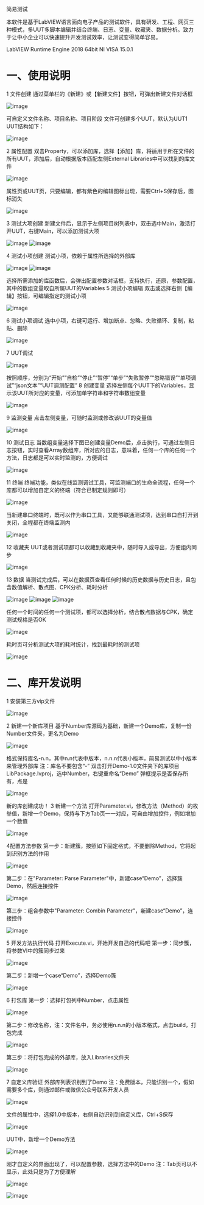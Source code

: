 简易测试
	
本软件是基于LabVIEW语言面向电子产品的测试软件，具有研发、工程、网页三种模式，多UUT多脚本编辑并结合终端、日志、变量、收藏夹、数据分析。致力于让中小企业可以快速提升开发测试效率，让测试变得简单容易。

LabVIEW Runtime Engine 2018	64bit
NI VISA	15.0.1

一、使用说明
=
1 文件创建
通过菜单栏的《新建》或【新建文件】按钮，可弹出新建文件对话框

 ![image](https://user-images.githubusercontent.com/28834684/163667051-eb452fa3-f4d1-496b-bf86-03e6082cfef1.png)

可自定义文件名称、项目名称、项目阶段
文件可创建多个UUT，默认为UUT1
UUT结构如下：

 ![image](https://user-images.githubusercontent.com/28834684/163667058-d5e5ea7a-c1ae-40a2-9ced-fc44b7ff78ca.png)

2 属性配置
双击Property，可以添加库，选择【添加】库，将适用于所在文件的所有UUT，添加后，自动根据版本匹配左侧External Libraries中可以找到的库文件

 ![image](https://user-images.githubusercontent.com/28834684/163667064-2286bda5-875e-45ea-92df-119e170d0fe2.png)

属性页或UUT页，只要编辑，都有紫色的编辑图标出现，需要Ctrl+S保存后，图标消失

 ![image](https://user-images.githubusercontent.com/28834684/163667071-3a003c05-f0bf-4c2c-99c3-a2335c6fe213.png)

3 测试大项创建
新建文件后，显示于左侧项目树列表中，双击选中Main，激活打开UUT，右键Main，可以添加测试大项

 ![image](https://user-images.githubusercontent.com/28834684/163667074-b08e8fd1-43f5-423d-ae95-5e4d68768ef8.png)
![image](https://user-images.githubusercontent.com/28834684/163667076-c8577ed9-7d5a-4096-bda7-4c19d166b98b.png)

 
4 测试小项创建
测试小项，依赖于属性所选择的外部库

 ![image](https://user-images.githubusercontent.com/28834684/163667082-07d7613b-c693-4710-ad7b-08e60a7f7057.png)
![image](https://user-images.githubusercontent.com/28834684/163667083-fb478456-c22e-4ab3-b852-1b31057139f3.png)

选择所需添加的库函数后，会弹出配置参数对话框，支持执行，还原，参数配置，其中的数组变量取自所属UUT的Variables
5 测试小项编辑
双击或选择右侧【编辑】按钮，可编辑指定的测试小项

 ![image](https://user-images.githubusercontent.com/28834684/163667093-e8a34b2f-77c9-4bcf-a8e4-21c73ae0b1c4.png)

6 测试小项调试
选中小项，右键可运行、增加断点、忽略、失败循环、复制，粘贴、删除

 ![image](https://user-images.githubusercontent.com/28834684/163667106-e65d1e05-6dd6-4901-b42a-081d0e238904.png)

7 UUT调试

 ![image](https://user-images.githubusercontent.com/28834684/163667116-9ac139a2-8dab-45de-b678-47d5016f7e6b.png)

按照顺序，分别为“开始”“自检”“停止”“暂停”“单步”“失败暂停”“忽略错误”“单项调试”“json文本”“UUT调测配置”
8 创建变量
选择左侧每个UUT下的Variables，显示该UUT所对应的变量，可添加单字符串和字符串数组变量

 ![image](https://user-images.githubusercontent.com/28834684/163667120-6457ae1f-bcbd-4f58-8a02-c939aec8ad6b.png)

9 监测变量
点击左侧变量，可随时监测或修改该UUT的变量值

 ![image](https://user-images.githubusercontent.com/28834684/163667125-225d8ea3-d5d9-4ced-a4c7-400bbbb04c96.png)

10 测试日志
当数组变量选择下图已创建变量Demo后，点击执行，可通过左侧日志按钮，实时查看Array数组库，所对应的日志，意味着，任何一个库的任何一个方法，日志都是可以实时监测的，方便调试

 ![image](https://user-images.githubusercontent.com/28834684/163667130-bb42d689-984f-41cf-bd56-b47655fb60ef.png)

11 终端
终端功能，类似在线监测调试工具，可监测端口的生命全流程，任何一个库都可以增加自定义的终端（符合已制定规则即可）

 ![image](https://user-images.githubusercontent.com/28834684/163667136-752edce0-6c70-4685-a377-0f596d0edd38.png)

当新建串口终端时，既可以作为串口工具，又能够联通测试项，达到串口自打开到关闭，全程都在终端监测内

 ![image](https://user-images.githubusercontent.com/28834684/163667142-c622a1bf-a84e-44fa-a24b-4d3eaa5d5ed7.png)

12 收藏夹
UUT或者测试项都可以收藏到收藏夹中，随时导入或导出，方便组内同步

 ![image](https://user-images.githubusercontent.com/28834684/163667147-b9e09778-a4a6-42fa-a3a2-9957ca015d1c.png)


13 数据
当测试完成后，可以在数据页查看任何时候的历史数据与历史日志，且包含数值解析、散点图、CPK分析、耗时分析

 ![image](https://user-images.githubusercontent.com/28834684/163667156-82031953-c80e-419f-b3cc-4f8057742985.png)
![image](https://user-images.githubusercontent.com/28834684/163667160-251fd588-8173-4e65-9b98-7de2fe99e0fe.png)
![image](https://user-images.githubusercontent.com/28834684/163667165-c0ed2184-7034-4d18-9b9e-6bd730fd689e.png)

  
任何一个时间的任何一个测试项，都可以选择分析，结合散点数据与CPK，确定测试规格是否OK

 ![image](https://user-images.githubusercontent.com/28834684/163667170-64f44ade-9712-4e4c-bf98-e3daabe7633c.png)

耗时页可分析测试大项的耗时统计，找到最耗时的测试项

 ![image](https://user-images.githubusercontent.com/28834684/163667185-03485489-30b1-458d-92ff-dde8acd3c084.png)
 
 二、库开发说明
 =
1 安装第三方vip文件

 ![image](https://user-images.githubusercontent.com/28834684/163669253-2ea286b2-5e84-4dac-8ef1-d7a40cdada93.png)

2 新建一个新库项目
基于Number库源码为基础，新建一个Demo库，复制一份Number文件夹，更名为Demo

 ![image](https://user-images.githubusercontent.com/28834684/163669259-344bfc29-28a9-4e5d-b912-a5b8a2b42dd8.png)

格式保持库名-n.n，其中n.n代表中版本，n.n.n代表小版本，简易测试以中小版本来管理外部库
注：库名不要包含“-”
双击打开Demo-1.0文件夹下的库项目LibPackage.lvproj，选中Number，右键重命名“Demo”
弹框提示是否保存所有，点是

 ![image](https://user-images.githubusercontent.com/28834684/163669266-757e6cd3-62f5-41b1-b3fd-9abdd2838bdb.png)

新的库创建成功！
3 新建一个方法
打开Parameter.vi，修改方法（Method）的枚举值，新增一个Demo，保持与下方Tab页一一对应，可自由增加控件，例如增加一个数值

 ![image](https://user-images.githubusercontent.com/28834684/163669271-3f20cfd1-da67-40b2-806e-9cc16abafe4a.png)

4配置方法参数
第一步：新建簇，按照如下固定格式，不要删除Method，它将起到识别方法的作用

 ![image](https://user-images.githubusercontent.com/28834684/163669277-e910ac2e-5909-4478-860d-0f128085b3be.png)

第二步：在"Parameter: Parse Parameter"中，新建case“Demo”，选择簇Demo，然后连接控件

 ![image](https://user-images.githubusercontent.com/28834684/163669284-2d0ab4dc-1aeb-48d8-b665-799c3c995c6b.png)

第三步：组合参数中"Parameter: Combin Parameter"，新建case“Demo”，连接控件

 ![image](https://user-images.githubusercontent.com/28834684/163669287-49ddb8a0-338e-490c-8821-19809d8f3845.png)

5 开发方法执行代码
打开Execute.vi，开始开发自己的代码吧
第一步：同步簇，将参数VI中的簇同步过来

 ![image](https://user-images.githubusercontent.com/28834684/163669292-06417659-db02-42f9-a78f-10a47649ce14.png)

第二步：新增一个case“Demo”，选择Demo簇

 ![image](https://user-images.githubusercontent.com/28834684/163669299-e8ed992e-cf12-47a2-89cc-e1b1534b4ae9.png)

6 打包库
第一步：选择打包列中Number，点击属性

 ![image](https://user-images.githubusercontent.com/28834684/163669301-abeb204a-3f8b-4545-895c-f1764d4ce8c3.png)

第二步：修改名称，注：文件名中，务必使用n.n.n的小版本格式，点击build，打包完成

 ![image](https://user-images.githubusercontent.com/28834684/163669303-f2c530e0-8d33-497b-b3d6-1b116a4b8176.png)

第三步：将打包完成的外部库，放入Libraries文件夹

 ![image](https://user-images.githubusercontent.com/28834684/163669309-cbdf7688-65e6-4dba-9fbf-b7c2702041f1.png)

7 自定义库验证
外部库列表识别到了Demo
注：免费版本，只能识别一个，假如需要多个库，则通过邮件或微信公众号联系开发人员

 ![image](https://user-images.githubusercontent.com/28834684/163669313-d758c53b-b50e-47c9-bff6-b1f145e240b8.png)

文件的属性中，选择1.0中版本，右侧自动识别到自定义库，Ctrl+S保存

 ![image](https://user-images.githubusercontent.com/28834684/163669323-0a877019-50ab-4f6e-9c09-265b12ebefda.png)

UUT中，新增一个Demo方法

 ![image](https://user-images.githubusercontent.com/28834684/163669327-af77b1d8-5a98-4e74-a9f3-48632628b4fb.png)

刚才自定义的界面出现了，可以配置参数，选择方法中的Demo
注：Tab页可以不显示，此处只是为了方便理解

 ![image](https://user-images.githubusercontent.com/28834684/163669332-86bf614b-9cd7-4ebf-97d8-e538195857f3.png)

 ![image](https://user-images.githubusercontent.com/28834684/163669333-2aefd1d8-9ee0-44d4-811b-cd73874df28b.png)



